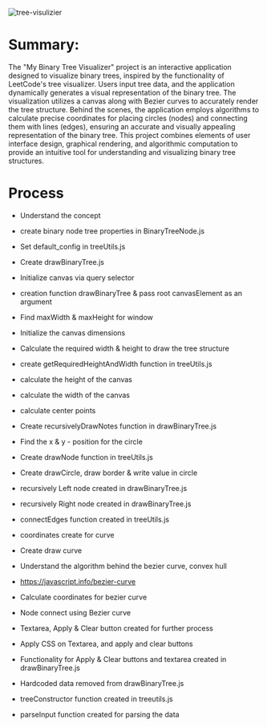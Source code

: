 ![tree-visulizier](https://github.com/bk408/my-binary-tree-visualizer/assets/116827830/f0de63dc-f70b-4e1e-864e-09f012eee812)

# Summary:

The "My Binary Tree Visualizer" project is an interactive application designed to visualize binary trees, inspired by the functionality of LeetCode's tree visualizer. Users input tree data, and the application dynamically generates a visual representation of the binary tree. The visualization utilizes a canvas along with Bezier curves to accurately render the tree structure. Behind the scenes, the application employs algorithms to calculate precise coordinates for placing circles (nodes) and connecting them with lines (edges), ensuring an accurate and visually appealing representation of the binary tree. This project combines elements of user interface design, graphical rendering, and algorithmic computation to provide an intuitive tool for understanding and visualizing binary tree structures.


# Process

- Understand the concept
- create binary node tree properties in BinaryTreeNode.js
- Set default_config in treeUtils.js
- Create drawBinaryTree.js

- Initialize canvas via query selector
- creation function drawBinaryTree & pass root canvasElement as an argument
- Find maxWidth & maxHeight for window
- Initialize the canvas dimensions
- Calculate the required width & height to draw the tree structure

- create getRequiredHeightAndWidth function in treeUtils.js
- calculate the height of the canvas
- calculate the width of the canvas

- calculate center points

- Create recursivelyDrawNotes function in drawBinaryTree.js
- Find the x & y - position for the circle

- Create drawNode function in treeUtils.js
- Create drawCircle, draw border & write value in circle

- recursively Left node created in drawBinaryTree.js
- recursively Right node created in drawBinaryTree.js

- connectEdges function created in treeUtils.js
- coordinates create for curve
- Create draw curve

- Understand the algorithm behind the bezier curve, convex hull
- https://javascript.info/bezier-curve

- Calculate coordinates for bezier curve
- Node connect using Bezier curve

-  Textarea, Apply & Clear button created for further process
- Apply CSS on Textarea, and apply and clear buttons

- Functionality for Apply & Clear buttons and textarea created in drawBinaryTree.js

- Hardcoded data removed from drawBinaryTree.js
- treeConstructor function created in treeutils.js
- parseInput function created for parsing the data
